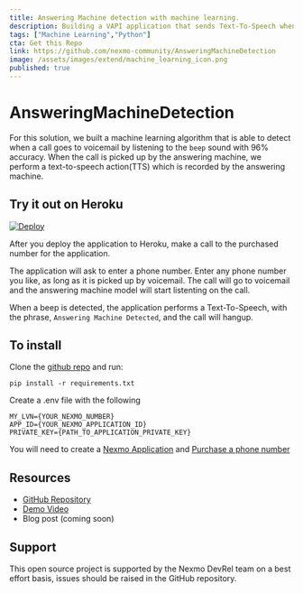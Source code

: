 ```yaml
---
title: Answering Machine detection with machine learning.
description: Building a VAPI application that sends Text-To-Speech when an answering machine is detected.
tags: ["Machine Learning","Python"]
cta: Get this Repo
link: https://github.com/nexmo-community/AnsweringMachineDetection
image: /assets/images/extend/machine_learning_icon.png
published: true
---
```



# AnsweringMachineDetection

For this solution, we built a machine learning algorithm that is able to detect when a call goes to voicemail by listening to the `beep` sound with 96% accuracy. When the call is picked up by the answering machine, we perform a text-to-speech action(TTS) which is recorded by the answering machine.

## Try it out on Heroku
[![Deploy](https://www.herokucdn.com/deploy/button.svg)](https://heroku.com/deploy?template=https://github.com/nexmo-community/AnsweringMachineDetection)

After you deploy the application to Heroku, make a call to the purchased number for the application.

The application will ask to enter a phone number.
Enter any phone number you like, as long as it is picked up by voicemail. The call will go to voicemail and the answering machine model will start listenting on the call.

When a beep is detected, the application performs a Text-To-Speech, with the phrase, `Answering Machine Detected`, and the call will hangup.

## To install
Clone the [github repo](https://github.com/nexmo-community/AnsweringMachineDetection) and run:

`pip install -r requirements.txt`

Create a .env file with the following
```
MY_LVN={YOUR_NEXMO_NUMBER}
APP_ID={YOUR_NEXMO_APPLICATION_ID}
PRIVATE_KEY={PATH_TO_APPLICATION_PRIVATE_KEY}
```

You will need to create a [Nexmo Application](https://developer.nexmo.com/concepts/guides/applications) and [Purchase a phone number](https://developer.nexmo.com/numbers/code-snippets/buy-a-number)

## Resources
* [GitHub Repository](https://github.com/nexmo-community/AnsweringMachineDetection)
* [Demo Video](https://www.youtube.com/watch?v=ZREXmLOtScA)
* Blog post (coming soon)

## Support
This open source project is supported by the Nexmo DevRel team on a best effort basis, issues should be raised in the GitHub repository.
